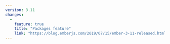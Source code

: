 ```yaml
---
version: 3.11
changes:
  -
    feature: true
    title: "Packages feature"
    link: "https://blog.emberjs.com/2019/07/15/ember-3-11-released.html"
---
```

